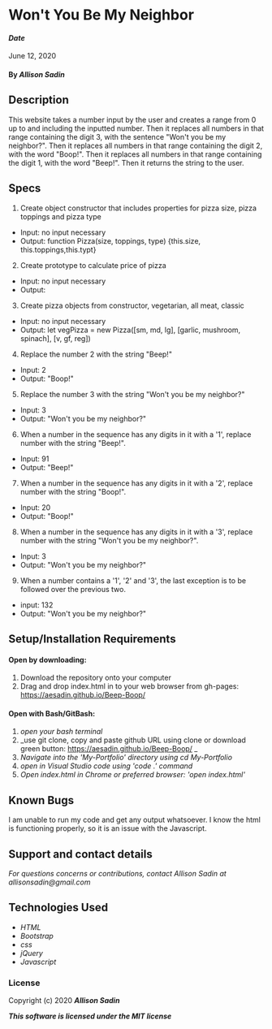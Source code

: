 # Won't You Be My Neighbor

#### _Date_ 
June 12, 2020

#### By _Allison Sadin_

## Description

This website takes a number input by the user and creates a range from 0 up to and including the inputted number. Then it replaces all numbers in that range containing the digit 3, with the sentence "Won't you be my neighbor?". Then it replaces all numbers in that range containing the digit 2, with the word "Boop!". Then it replaces all numbers in that range containing the digit 1, with the word "Beep!". Then it returns the string to the user.

## Specs
1. Create object constructor that includes properties for pizza size, pizza toppings and pizza type
  * Input: no input necessary
  * Output: function Pizza(size, toppings, type) {this.size, this.toppings,this.typt}

2. Create prototype to calculate price of pizza
  * Input: no input necessary
  * Output: 

3. Create pizza objects from constructor, vegetarian, all meat, classic
  * Input: no input necessary
  * Output: let vegPizza = new Pizza([sm, md, lg], [garlic, mushroom, spinach], [v, gf, reg])

4. Replace the number 2 with the string "Beep!"
  * Input: 2
  * Output: "Boop!"

5. Replace the number 3 with the string "Won't you be my neighbor?"
  * Input: 3
  * Output: "Won't you be my neighbor?"

6. When a number in the sequence has any digits in it with a '1', replace number with the string "Beep!".
  * Input: 91
  * Output: "Beep!" 

7. When a number in the sequence has any digits in it with a '2', replace number with the string "Boop!". 
  * Input: 20
  * Output: "Boop!"

8. When a number in the sequence has any digits in it with a '3', replace number with the string "Won't you be my neighbor?". 
  * Input: 3
  * Output: "Won't you be my neighbor?"

9. When a number contains a '1', '2' and '3', the last exception is to be followed over the previous two.
  * input: 132
  * Output: "Won't you be my neighbor?"



## Setup/Installation Requirements

#### Open by downloading:
1. Download the repository onto your computer
2. Drag and drop index.html in to your web browser from gh-pages:  https://aesadin.github.io/Beep-Boop/

#### Open with Bash/GitBash:
1. _open your bash terminal_
2. _use git clone, copy and paste github URL using clone or download green button:  https://aesadin.github.io/Beep-Boop/ _
3. _Navigate into the 'My-Portfolio' directory using cd My-Portfolio_
4. _open in Visual Studio code using 'code .' command_
5. _Open index.html in Chrome or preferred browser: 'open index.html'_


## Known Bugs

I am unable to run my code and get any output whatsoever. I know the html is functioning properly, so it is an issue with the Javascript.


## Support and contact details

_For questions concerns or contributions, contact Allison Sadin
at allisonsadin@gmail.com_

## Technologies Used

* _HTML_
* _Bootstrap_
* _css_
* _jQuery_
* _Javascript_

### License

Copyright (c) 2020 **_Allison Sadin_**

**_This software is licensed under the MIT license_**